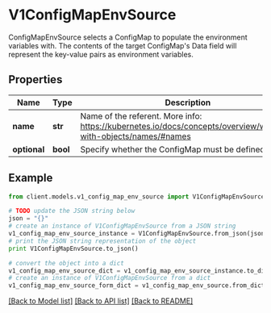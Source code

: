 # V1ConfigMapEnvSource

ConfigMapEnvSource selects a ConfigMap to populate the environment variables with.  The contents of the target ConfigMap's Data field will represent the key-value pairs as environment variables.

## Properties
Name | Type | Description | Notes
------------ | ------------- | ------------- | -------------
**name** | **str** | Name of the referent. More info: https://kubernetes.io/docs/concepts/overview/working-with-objects/names/#names | [optional] 
**optional** | **bool** | Specify whether the ConfigMap must be defined | [optional] 

## Example

```python
from client.models.v1_config_map_env_source import V1ConfigMapEnvSource

# TODO update the JSON string below
json = "{}"
# create an instance of V1ConfigMapEnvSource from a JSON string
v1_config_map_env_source_instance = V1ConfigMapEnvSource.from_json(json)
# print the JSON string representation of the object
print V1ConfigMapEnvSource.to_json()

# convert the object into a dict
v1_config_map_env_source_dict = v1_config_map_env_source_instance.to_dict()
# create an instance of V1ConfigMapEnvSource from a dict
v1_config_map_env_source_form_dict = v1_config_map_env_source.from_dict(v1_config_map_env_source_dict)
```
[[Back to Model list]](../README.md#documentation-for-models) [[Back to API list]](../README.md#documentation-for-api-endpoints) [[Back to README]](../README.md)


